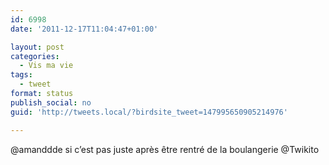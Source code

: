 ```yaml
---
id: 6998
date: '2011-12-17T11:04:47+01:00'

layout: post
categories:
  - Vis ma vie
tags:
  - tweet
format: status
publish_social: no
guid: 'http://tweets.local/?birdsite_tweet=147995650905214976'

---
```


@amanddde si c’est pas juste après être rentré de la boulangerie @Twikito